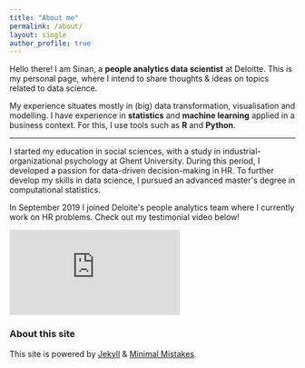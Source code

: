 ```yaml
---
title: "About me"
permalink: /about/
layout: single
author_profile: true
---
```



Hello there! I am Sinan, a **people analytics data scientist** at Deloitte. This is my personal page, where I intend to share thoughts & ideas on topics related to data science.

My experience situates mostly in (big) data transformation, visualisation and modelling. I have experience in **statistics** and **machine learning** applied in a business context. For this, I use tools such as **R** and **Python**.

---

I started my education in social sciences, with a study in industrial-organizational psychology at Ghent University. During this period, I developed a passion for data-driven decision-making in HR. To further develop my skills in data science, I pursued an advanced master's degree in computational statistics.

In September 2019 I joined Deloite's people analytics team where I currently work on HR problems. Check out my testimonial video below! 

<iframe src="https://www.youtube.com/embed/cddhoAOw5sM" frameborder="0">
</iframe>


### About this site

This site is powered by [Jekyll](http://jekyllrb.com/) & [Minimal Mistakes](http://mademistakes.com/minimal-mistakes/). 
